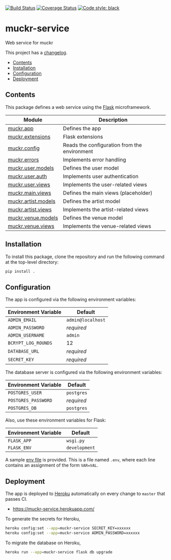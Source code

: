 [![Build Status](https://img.shields.io/travis/cjolowicz/muckr-service.svg?style=flat-square)](https://travis-ci.org/cjolowicz/muckr-service)
[![Coverage Status](https://img.shields.io/coveralls/cjolowicz/muckr-service.svg?style=flat-square)](https://coveralls.io/github/cjolowicz/muckr-service?branch=master)
[![Code style: black](https://img.shields.io/badge/code%20style-black-000000.svg?style=flat-square)](https://github.com/ambv/black)

# muckr-service

Web service for muckr

This project has a [changelog](CHANGELOG.md).

- [Contents](#contents)
- [Installation](#installation)
- [Configuration](#configuration)
- [Deployment](#deployment)

## Contents

This package defines a web service using the
[Flask](http://flask.pocoo.org/) microframework.

| Module                                        | Description                                  |
| ---                                           | ---                                          |
| [muckr.app](muckr/app.py)                     | Defines the app                              |
| [muckr.extensions](muckr/extensions.py)       | Flask extensions                             |
| [muckr.config](muckr/config.py)               | Reads the configuration from the environment |
| [muckr.errors](muckr/errors.py)               | Implements error handling                    |
| [muckr.user.models](muckr/user/models.py)     | Defines the user model                       |
| [muckr.user.auth](muckr/user/auth.py)         | Implements user authentication               |
| [muckr.user.views](muckr/user/views.py)       | Implements the user-related views            |
| [muckr.main.views](muckr/main/views.py)       | Defines the main views (placeholder)         |
| [muckr.artist.models](muckr/artist/models.py) | Defines the artist model                     |
| [muckr.artist.views](muckr/artist/views.py)   | Implements the artist-related views          |
| [muckr.venue.models](muckr/venue/models.py)   | Defines the venue model                      |
| [muckr.venue.views](muckr/venue/views.py)     | Implements the venue-related views           |

## Installation

To install this package, clone the repository and run the following command at
the top-level directory:

```sh
pip install .
```

## Configuration

The app is configured via the following environment variables:

| Environment Variable | Default           |
| ---                  | ---               |
| `ADMIN_EMAIL`        | `admin@localhost` |
| `ADMIN_PASSWORD`     | *required*        |
| `ADMIN_USERNAME`     | `admin`           |
| `BCRYPT_LOG_ROUNDS`  | 12                |
| `DATABASE_URL`       | *required*        |
| `SECRET_KEY`         | *required*        |

The database server is configured via the following environment variables:

| Environment Variable | Default    |
| ---                  | ---        |
| `POSTGRES_USER`      | `postgres` |
| `POSTGRES_PASSWORD`  | *required* |
| `POSTGRES_DB`        | `postgres` |

Also, use these environment variables for Flask:

| Environment Variable | Default       |
| ---                  | ---           |
| `FLASK_APP`          | `wsgi.py`     |
| `FLASK_ENV`          | `development` |

A sample [env file](.env.sample) is provided. This is a file named
`.env`, where each line contains an assignment of the form `VAR=VAL`.

## Deployment

The app is deployed to [Heroku](https://heroku.com) automatically on
every change to `master` that passes CI.

- https://muckr-service.herokuapp.com/

To generate the secrets for Heroku,

```sh
heroku config:set --app=muckr-service SECRET_KEY=xxxxxx
heroku config:set --app=muckr-service ADMIN_PASSWORD=xxxxxx
```

To migrate the database on Heroku,

```sh
heroku run --app=muckr-service flask db upgrade
```
